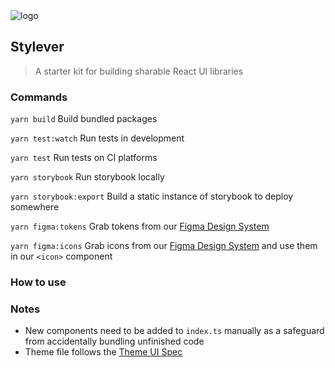 <img src="https://cailborg.github.io/stylever.png" alt="logo"/>

## Stylever

> A starter kit for building sharable React UI libraries

### Commands

`yarn build` Build bundled packages

`yarn test:watch` Run tests in development

`yarn test` Run tests on CI platforms

`yarn storybook` Run storybook locally

`yarn storybook:export` Build a static instance of storybook to deploy somewhere

`yarn figma:tokens` Grab tokens from our [Figma Design System](https://www.figma.com/file/alc7Ukil6ncg1lCB2K45Ll/Blockups?node-id=8%3A3)

`yarn figma:icons` Grab icons from our [Figma Design System](https://www.figma.com/file/alc7Ukil6ncg1lCB2K45Ll/Blockups?node-id=37%3A44) and use them in our `<icon>` component

### How to use

### Notes

- New components need to be added to `index.ts` manually as a safeguard from accidentally bundling unfinished code
- Theme file follows the [Theme UI Spec](https://theme-ui.com/theme-spec/#theme-scales)
